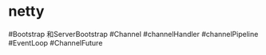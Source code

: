 netty
====

#Bootstrap 和ServerBootstrap
#Channel
#channelHandler
#channelPipeline
#EventLoop
#ChannelFuture


